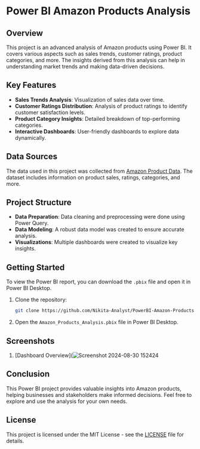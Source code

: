 # Power BI Amazon Products Analysis

## Overview
This project is an advanced analysis of Amazon products using Power BI. It covers various aspects such as sales trends, customer ratings, product categories, and more. The insights derived from this analysis can help in understanding market trends and making data-driven decisions.

## Key Features
- **Sales Trends Analysis**: Visualization of sales data over time.
- **Customer Ratings Distribution**: Analysis of product ratings to identify customer satisfaction levels.
- **Product Category Insights**: Detailed breakdown of top-performing categories.
- **Interactive Dashboards**: User-friendly dashboards to explore data dynamically.

## Data Sources
The data used in this project was collected from [Amazon Product Data](#). The dataset includes information on product sales, ratings, categories, and more.

## Project Structure
- **Data Preparation**: Data cleaning and preprocessing were done using Power Query.
- **Data Modeling**: A robust data model was created to ensure accurate analysis.
- **Visualizations**: Multiple dashboards were created to visualize key insights.

## Getting Started
To view the Power BI report, you can download the `.pbix` file and open it in Power BI Desktop.

1. Clone the repository:
    ```bash
    git clone https://github.com/Nikita-Analyst/PowerBI-Amazon-Products-Analysis.git
    ```
2. Open the `Amazon_Products_Analysis.pbix` file in Power BI Desktop.

## Screenshots
1. [Dashboard Overview](![Screenshot 2024-08-30 152424](https://github.com/user-attachments/assets/e0e99bca-fa20-4e5f-9aa3-b0a80b9b02c1)


## Conclusion
This Power BI project provides valuable insights into Amazon products, helping businesses and stakeholders make informed decisions. Feel free to explore and use the analysis for your own needs.

## License
This project is licensed under the MIT License - see the [LICENSE](LICENSE) file for details.
